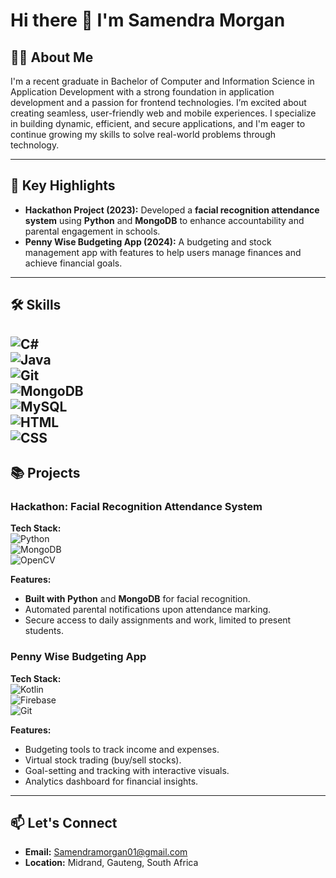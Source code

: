 # Hi there 👋 I'm Samendra Morgan

## 👩‍💻 About Me  
I'm a recent graduate in Bachelor of Computer and Information Science in Application Development with a strong foundation in application development and a passion for frontend technologies. I’m excited about creating seamless, user-friendly web and mobile experiences. I specialize in building dynamic, efficient, and secure applications, and I'm eager to continue growing my skills to solve real-world problems through technology.

---

## 🎯 Key Highlights  
- **Hackathon Project (2023):** Developed a **facial recognition attendance system** using **Python** and **MongoDB** to enhance accountability and parental engagement in schools.  
- **Penny Wise Budgeting App (2024):** A budgeting and stock management app with features to help users manage finances and achieve financial goals.

---

## 🛠️ Skills  
![C#](https://img.shields.io/badge/-C%23-239120?style=flat-square&logo=c-sharp&logoColor=white)  
![Java](https://img.shields.io/badge/-Java-007396?style=flat-square&logo=java&logoColor=white)  
![Git](https://img.shields.io/badge/-Git-F05032?style=flat-square&logo=git&logoColor=white)  
![MongoDB](https://img.shields.io/badge/-MongoDB-47A248?style=flat-square&logo=mongodb&logoColor=white)  
![MySQL](https://img.shields.io/badge/-MySQL-4479A1?style=flat-square&logo=mysql&logoColor=white)  
![HTML](https://img.shields.io/badge/-HTML5-E34F26?style=flat-square&logo=html5&logoColor=white)  
![CSS](https://img.shields.io/badge/-CSS3-1572B6?style=flat-square&logo=css3&logoColor=white)  
---

## 📚 Projects  
### Hackathon: Facial Recognition Attendance System  
**Tech Stack:**  
![Python](https://img.shields.io/badge/-Python-3776AB?style=flat-square&logo=python&logoColor=white)  
![MongoDB](https://img.shields.io/badge/-MongoDB-47A248?style=flat-square&logo=mongodb&logoColor=white)  
![OpenCV](https://img.shields.io/badge/-OpenCV-5C3EE8?style=flat-square&logo=opencv&logoColor=white)  

**Features:**  
- **Built with Python** and **MongoDB** for facial recognition.  
- Automated parental notifications upon attendance marking.  
- Secure access to daily assignments and work, limited to present students.

### Penny Wise Budgeting App  
**Tech Stack:**  
![Kotlin](https://img.shields.io/badge/-Kotlin-0095D5?style=flat-square&logo=kotlin&logoColor=white)  
![Firebase](https://img.shields.io/badge/-Firebase-FFCA28?style=flat-square&logo=firebase&logoColor=black)  
![Git](https://img.shields.io/badge/-Git-F05032?style=flat-square&logo=git&logoColor=white)  

**Features:**  
- Budgeting tools to track income and expenses.  
- Virtual stock trading (buy/sell stocks).  
- Goal-setting and tracking with interactive visuals.  
- Analytics dashboard for financial insights.

---

## 📫 Let's Connect  
- **Email:** [Samendramorgan01@gmail.com](mailto:Samendramorgan01@gmail.com)  
- **Location:** Midrand, Gauteng, South Africa  
